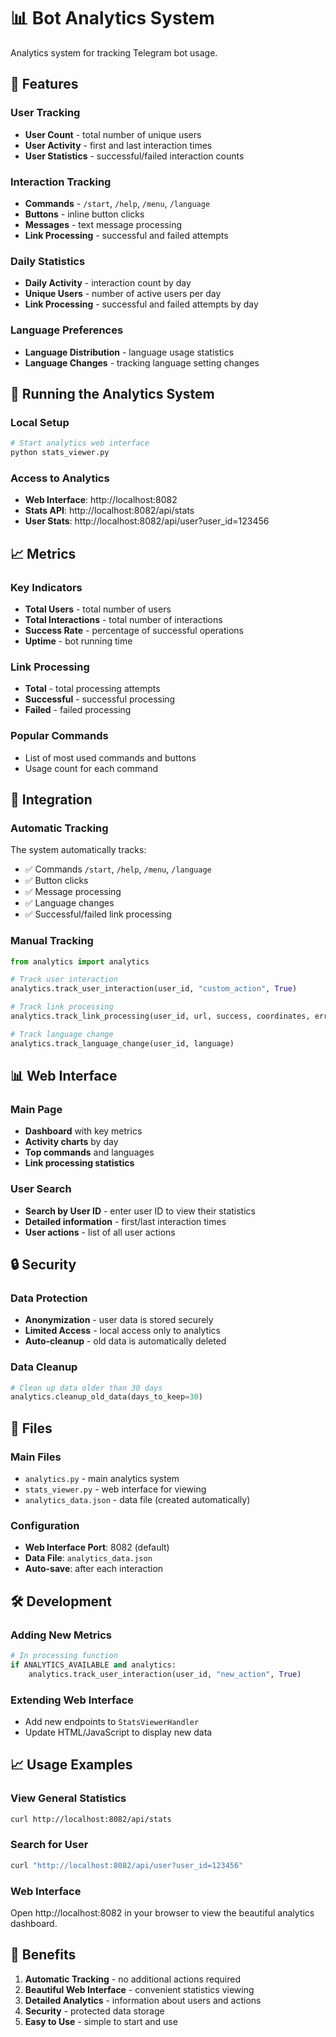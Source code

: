 # 📊 Bot Analytics System

Analytics system for tracking Telegram bot usage.

## 🎯 Features

### User Tracking
- **User Count** - total number of unique users
- **User Activity** - first and last interaction times
- **User Statistics** - successful/failed interaction counts

### Interaction Tracking
- **Commands** - `/start`, `/help`, `/menu`, `/language`
- **Buttons** - inline button clicks
- **Messages** - text message processing
- **Link Processing** - successful and failed attempts

### Daily Statistics
- **Daily Activity** - interaction count by day
- **Unique Users** - number of active users per day
- **Link Processing** - successful and failed attempts by day

### Language Preferences
- **Language Distribution** - language usage statistics
- **Language Changes** - tracking language setting changes

## 🚀 Running the Analytics System

### Local Setup
```bash
# Start analytics web interface
python stats_viewer.py
```

### Access to Analytics
- **Web Interface**: http://localhost:8082
- **Stats API**: http://localhost:8082/api/stats
- **User Stats**: http://localhost:8082/api/user?user_id=123456

## 📈 Metrics

### Key Indicators
- **Total Users** - total number of users
- **Total Interactions** - total number of interactions
- **Success Rate** - percentage of successful operations
- **Uptime** - bot running time

### Link Processing
- **Total** - total processing attempts
- **Successful** - successful processing
- **Failed** - failed processing

### Popular Commands
- List of most used commands and buttons
- Usage count for each command

## 🔧 Integration

### Automatic Tracking
The system automatically tracks:
- ✅ Commands `/start`, `/help`, `/menu`, `/language`
- ✅ Button clicks
- ✅ Message processing
- ✅ Language changes
- ✅ Successful/failed link processing

### Manual Tracking
```python
from analytics import analytics

# Track user interaction
analytics.track_user_interaction(user_id, "custom_action", True)

# Track link processing
analytics.track_link_processing(user_id, url, success, coordinates, error)

# Track language change
analytics.track_language_change(user_id, language)
```

## 📊 Web Interface

### Main Page
- **Dashboard** with key metrics
- **Activity charts** by day
- **Top commands** and languages
- **Link processing statistics**

### User Search
- **Search by User ID** - enter user ID to view their statistics
- **Detailed information** - first/last interaction times
- **User actions** - list of all user actions

## 🔒 Security

### Data Protection
- **Anonymization** - user data is stored securely
- **Limited Access** - local access only to analytics
- **Auto-cleanup** - old data is automatically deleted

### Data Cleanup
```python
# Clean up data older than 30 days
analytics.cleanup_old_data(days_to_keep=30)
```

## 📁 Files

### Main Files
- `analytics.py` - main analytics system
- `stats_viewer.py` - web interface for viewing
- `analytics_data.json` - data file (created automatically)

### Configuration
- **Web Interface Port**: 8082 (default)
- **Data File**: `analytics_data.json`
- **Auto-save**: after each interaction

## 🛠️ Development

### Adding New Metrics
```python
# In processing function
if ANALYTICS_AVAILABLE and analytics:
    analytics.track_user_interaction(user_id, "new_action", True)
```

### Extending Web Interface
- Add new endpoints to `StatsViewerHandler`
- Update HTML/JavaScript to display new data

## 📈 Usage Examples

### View General Statistics
```bash
curl http://localhost:8082/api/stats
```

### Search for User
```bash
curl "http://localhost:8082/api/user?user_id=123456"
```

### Web Interface
Open http://localhost:8082 in your browser to view the beautiful analytics dashboard.

## 🎯 Benefits

1. **Automatic Tracking** - no additional actions required
2. **Beautiful Web Interface** - convenient statistics viewing
3. **Detailed Analytics** - information about users and actions
4. **Security** - protected data storage
5. **Easy to Use** - simple to start and use 